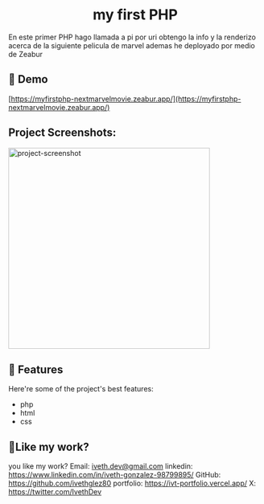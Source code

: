 <h1 align="center" id="title">my first PHP</h1>

<p id="description">En este primer PHP hago llamada a pi por uri obtengo la info y la renderizo acerca de la siguiente pelicula de marvel ademas he deployado por medio de Zeabur</p>

<h2>🚀 Demo</h2>

[https://myfirstphp-nextmarvelmovie.zeabur.app/](https://myfirstphp-nextmarvelmovie.zeabur.app/)

<h2>Project Screenshots:</h2>

<img src="[https://ibb.co/Ctzkvw4](https://i.ibb.co/M8QyXpd/myfirstphp.jpg)" alt="project-screenshot" width="400" height="400/">


  
  
<h2>🧐 Features</h2>

Here're some of the project's best features:

*   php
*   html
*   css

<h2>💖Like my work?</h2>

you like my work? Email: iveth.dev@gmail.com linkedin: https://www.linkedin.com/in/iveth-gonzalez-98799895/ GitHub: https://github.com/ivethglez80 portfolio: https://ivt-portfolio.vercel.app/ X: https://twitter.com/IvethDev
